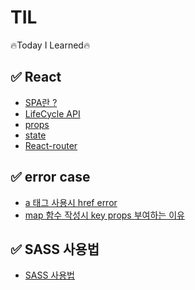 # TIL
 🔥Today I Learned🔥

## ✅ React
- <a href="https://velog.io/@hongduhyeon/React-SPA">SPA란 ?</a>
- <a href="https://velog.io/@hongduhyeon/React-LifeCycle-API">LifeCycle API</a>
- <a href="https://velog.io/@hongduhyeon/React-props-state">props</a>
- <a href="https://velog.io/@hongduhyeon/React-state">state</a>
- <a href="https://velog.io/@hongduhyeon/React-React-Router">React-router</a>
## ✅ error case
- <a href="https://velog.io/@hongduhyeon/React-a-tag-error">a 태그 사용시 href error</a>
- <a href="https://velog.io/@hongduhyeon/React-map-key-props-index">map 함수 작성시 key props 부여하는 이유</a>
## ✅ SASS 사용법
- <a href="https://velog.io/@hongduhyeon/Sass-Sass-%EC%82%AC%EC%9A%A9%EB%B2%95">SASS 사용법</a>
